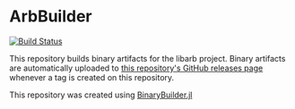 # ArbBuilder

[![Build Status](https://travis-ci.org/thofma/ArbBuilder.svg?branch=master)](https://travis-ci.org/thofma/ArbBuilder)

This repository builds binary artifacts for the libarb project. Binary artifacts are automatically uploaded to
[this repository's GitHub releases page](https://github.com/thofma/ArbBuilder/releases) whenever a tag is created
on this repository.

This repository was created using [BinaryBuilder.jl](https://github.com/JuliaPackaging/BinaryBuilder.jl)
